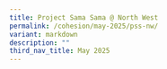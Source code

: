 ```yaml
---
title: Project Sama Sama @ North West
permalink: /cohesion/may-2025/pss-nw/
variant: markdown
description: ""
third_nav_title: May 2025
---
```

